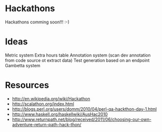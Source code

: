 Hackathons
===========

Hackathons comming soon!!! :-)


Ideas
=====

Metric system
Extra hours table
Annotation system (scan dev annotation from code source ot extract data)
Test generation based on an endpoint
Gambetta system


Resources
==========

* http://en.wikipedia.org/wiki/Hackathon
* http://scalathon.org/index.html
* http://blogs.perl.org/users/domm/2010/04/perl-qa-hackthon-day-1.html
* http://www.haskell.org/haskellwiki/AusHac2010
* http://www.returnpath.net/blog/received/2011/06/choosing-our-own-adventure-return-path-hack-thon/
